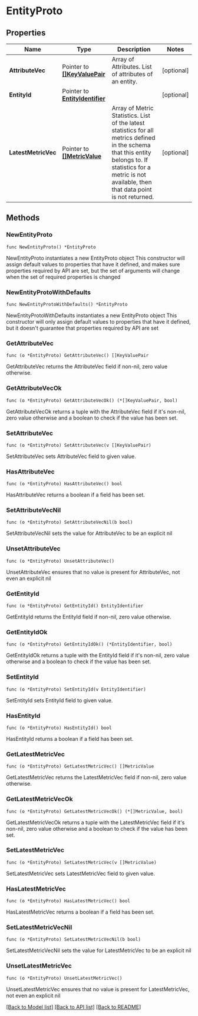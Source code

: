# EntityProto

## Properties

Name | Type | Description | Notes
------------ | ------------- | ------------- | -------------
**AttributeVec** | Pointer to [**[]KeyValuePair**](KeyValuePair.md) | Array of Attributes.  List of attributes of an entity. | [optional] 
**EntityId** | Pointer to [**EntityIdentifier**](EntityIdentifier.md) |  | [optional] 
**LatestMetricVec** | Pointer to [**[]MetricValue**](MetricValue.md) | Array of Metric Statistics.  List of the latest statistics for all metrics defined in the schema that this entity belongs to. If statistics for a metric is not available, then that data point is not returned. | [optional] 

## Methods

### NewEntityProto

`func NewEntityProto() *EntityProto`

NewEntityProto instantiates a new EntityProto object
This constructor will assign default values to properties that have it defined,
and makes sure properties required by API are set, but the set of arguments
will change when the set of required properties is changed

### NewEntityProtoWithDefaults

`func NewEntityProtoWithDefaults() *EntityProto`

NewEntityProtoWithDefaults instantiates a new EntityProto object
This constructor will only assign default values to properties that have it defined,
but it doesn't guarantee that properties required by API are set

### GetAttributeVec

`func (o *EntityProto) GetAttributeVec() []KeyValuePair`

GetAttributeVec returns the AttributeVec field if non-nil, zero value otherwise.

### GetAttributeVecOk

`func (o *EntityProto) GetAttributeVecOk() (*[]KeyValuePair, bool)`

GetAttributeVecOk returns a tuple with the AttributeVec field if it's non-nil, zero value otherwise
and a boolean to check if the value has been set.

### SetAttributeVec

`func (o *EntityProto) SetAttributeVec(v []KeyValuePair)`

SetAttributeVec sets AttributeVec field to given value.

### HasAttributeVec

`func (o *EntityProto) HasAttributeVec() bool`

HasAttributeVec returns a boolean if a field has been set.

### SetAttributeVecNil

`func (o *EntityProto) SetAttributeVecNil(b bool)`

 SetAttributeVecNil sets the value for AttributeVec to be an explicit nil

### UnsetAttributeVec
`func (o *EntityProto) UnsetAttributeVec()`

UnsetAttributeVec ensures that no value is present for AttributeVec, not even an explicit nil
### GetEntityId

`func (o *EntityProto) GetEntityId() EntityIdentifier`

GetEntityId returns the EntityId field if non-nil, zero value otherwise.

### GetEntityIdOk

`func (o *EntityProto) GetEntityIdOk() (*EntityIdentifier, bool)`

GetEntityIdOk returns a tuple with the EntityId field if it's non-nil, zero value otherwise
and a boolean to check if the value has been set.

### SetEntityId

`func (o *EntityProto) SetEntityId(v EntityIdentifier)`

SetEntityId sets EntityId field to given value.

### HasEntityId

`func (o *EntityProto) HasEntityId() bool`

HasEntityId returns a boolean if a field has been set.

### GetLatestMetricVec

`func (o *EntityProto) GetLatestMetricVec() []MetricValue`

GetLatestMetricVec returns the LatestMetricVec field if non-nil, zero value otherwise.

### GetLatestMetricVecOk

`func (o *EntityProto) GetLatestMetricVecOk() (*[]MetricValue, bool)`

GetLatestMetricVecOk returns a tuple with the LatestMetricVec field if it's non-nil, zero value otherwise
and a boolean to check if the value has been set.

### SetLatestMetricVec

`func (o *EntityProto) SetLatestMetricVec(v []MetricValue)`

SetLatestMetricVec sets LatestMetricVec field to given value.

### HasLatestMetricVec

`func (o *EntityProto) HasLatestMetricVec() bool`

HasLatestMetricVec returns a boolean if a field has been set.

### SetLatestMetricVecNil

`func (o *EntityProto) SetLatestMetricVecNil(b bool)`

 SetLatestMetricVecNil sets the value for LatestMetricVec to be an explicit nil

### UnsetLatestMetricVec
`func (o *EntityProto) UnsetLatestMetricVec()`

UnsetLatestMetricVec ensures that no value is present for LatestMetricVec, not even an explicit nil

[[Back to Model list]](../README.md#documentation-for-models) [[Back to API list]](../README.md#documentation-for-api-endpoints) [[Back to README]](../README.md)


